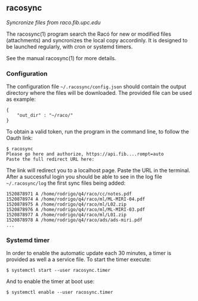 ## racosync

*Syncronize files from raco.fib.upc.edu*

The racosync(1) program search the Racó for new or modified files (attachments)
and syncronizes the local copy accordinly. It is designed to be launched
regularly, with cron or systemd timers.

See the manual racosync(1) for more details.

### Configuration

The configuration file `~/.racosync/config.json` should contain the output
directory where the files will be downloaded. The provided file can be used as
example:

	{
		"out_dir" : "~/raco/"
	}

To obtain a valid token, run the program in the command line, to follow the
Oauth link:

	$ racosync
	Please go here and authorize, https://api.fib....rompt=auto
	Paste the full redirect URL here:

The link will redirect you to a localhost page. Paste the URL in the terminal.
After a successful login you should be able to see in the log file
`~/.racosync/log` the first sync files being added:

	1520878971 A /home/rodrigo/q4/raco/cc/notes.pdf
	1520878974 A /home/rodrigo/q4/raco/ml/ML-MIRI-04.pdf
	1520878975 A /home/rodrigo/q4/raco/ml/L02.zip
	1520878976 A /home/rodrigo/q4/raco/ml/ML-MIRI-03.pdf
	1520878977 A /home/rodrigo/q4/raco/ml/L01.zip
	1520878978 A /home/rodrigo/q4/raco/ads/ads-miri.pdf
	...

### Systemd timer

In order to enable the automatic update each 30 minutes, a timer is provided as
well a a service file. To start the timer execute:

	$ systemctl start --user racosync.timer

And to enable the timer at boot use: 

	$ systemctl enable --user racosync.timer
